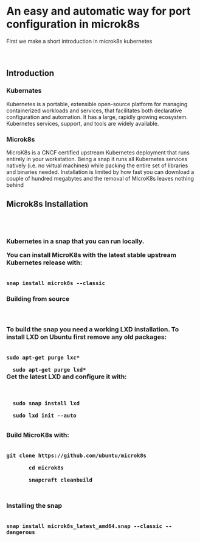 
<html>
 <head>
   <title> Cloud Project</title>
  </head>
<body>
<h1>An easy and automatic way for port configuration in microk8s</h1>
 <div>
<div> First we make  a short introduction in microk8s kubernetes<div>
  <br/><br/>
  <h2>Introduction</h2>
  <h3>Kubernates</h3>
 <p>Kubernetes is a portable, extensible open-source platform for managing containerized workloads and services, that facilitates both declarative configuration and automation. It has a large, rapidly growing ecosystem. Kubernetes services, support, and tools are widely available.</p>
 <h3> Microk8s</h3>
 <p>
  MicroK8s is a CNCF certified upstream Kubernetes deployment that runs entirely in your workstation. Being a snap it runs all Kubernetes services natively (i.e. no virtual machines) while packing the entire set of libraries and binaries needed. Installation is limited by how fast you can download a couple of hundred megabytes and the removal of MicroK8s leaves nothing behind
 </p>
 </div>
 <div>
  <h2> Microk8s Installation</h2><br/><br/>
  <h3>Kubernetes in a snap that you can run locally.

<p>You can install MicroK8s with the latest stable upstream Kubernetes release with:</p>
<br/>
<code>snap install microk8s --classic</code>
<br/>
<h3>Building from source<h3><br/>
<p>To build the snap you need a working LXD installation. To install LXD on Ubuntu first remove any old packages:<p>
<br/>
 <code>sudo apt-get purge lxc*<br/>
  sudo apt-get purge lxd*</code><br/>
 Get the latest LXD and configure it with:
 </p><br/>
 <code>
  sudo snap install lxd <br/>
  sudo lxd init --auto
 </code>
 <br/>
 <p> Build MicroK8s with:</p>
 <br/>
 <code>git clone https://github.com/ubuntu/microk8s <br/>
       cd microk8s <br/>
       snapcraft cleanbuild<br/>
 </code>
 <p>Installing the snap</p><br/>
 <code>snap install microk8s_latest_amd64.snap --classic --dangerous</code>
 </body>
</html>
